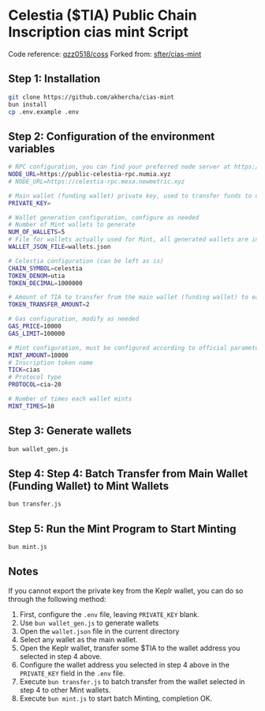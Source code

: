 # Celestia ($TIA) Public Chain Inscription cias mint Script

Code reference: [qzz0518/coss](https://github.com/qzz0518/coss)
Forked from: [sfter/cias-mint](https://github.com/sfter/cias-mint)

## Step 1: Installation

```bash
git clone https://github.com/akhercha/cias-mint
bun install
cp .env.example .env
```

## Step 2: Configuration of the environment variables

```bash
# RPC configuration, you can find your preferred node server at https://atomscan.com/directory/celestia
NODE_URL=https://public-celestia-rpc.numia.xyz
# NODE_URL=https://celestia-rpc.mesa.newmetric.xyz

# Main wallet (funding wallet) private key, used to transfer funds to other wallets actually used for Minting
PRIVATE_KEY=

# Wallet generation configuration, configure as needed
# Number of Mint wallets to generate
NUM_OF_WALLETS=5
# File for wallets actually used for Mint, all generated wallets are in this file
WALLET_JSON_FILE=wallets.json

# Celestia configuration (can be left as is)
CHAIN_SYMBOL=celestia
TOKEN_DENOM=utia
TOKEN_DECIMAL=1000000

# Amount of TIA to transfer from the main wallet (funding wallet) to each wallet actually used for Mint
TOKEN_TRANSFER_AMOUNT=2

# Gas configuration, modify as needed
GAS_PRICE=10000
GAS_LIMIT=100000

# Mint configuration, must be configured according to official parameters
MINT_AMOUNT=10000
# Inscription token name
TICK=cias
# Protocol type
PROTOCOL=cia-20

# Number of times each wallet mints
MINT_TIMES=10
```

## Step 3: Generate wallets

```bash
bun wallet_gen.js
```

## Step 4: Step 4: Batch Transfer from Main Wallet (Funding Wallet) to Mint Wallets

```bash
bun transfer.js
```

## Step 5: Run the Mint Program to Start Minting

```bash
bun mint.js
```

## Notes

If you cannot export the private key from the Keplr wallet, you can do so through the following method:

1. First, configure the `.env` file, leaving `PRIVATE_KEY` blank.
2. Use `bun wallet_gen.js` to generate wallets
3. Open the `wallet.json` file in the current directory
4. Select any wallet as the main wallet.
5. Open the Keplr wallet, transfer some $TIA to the wallet address you selected in step 4 above.
6. Configure the wallet address you selected in step 4 above in the `PRIVATE_KEY` field in the `.env` file.
7. Execute `bun transfer.js` to batch transfer from the wallet selected in step 4 to other Mint wallets.
8. Execute `bun mint.js` to start batch Minting, completion OK.
